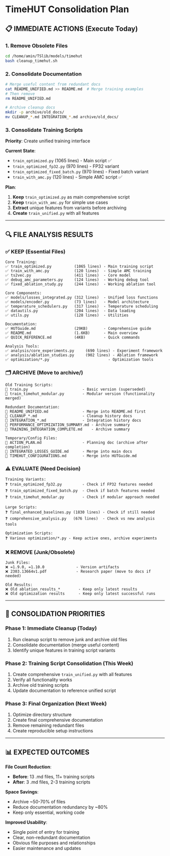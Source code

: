 # TimeHUT Consolidation Plan

## 📋 **IMMEDIATE ACTIONS** (Execute Today)

### 1. **Remove Obsolete Files**
```bash
cd /home/amin/TSlib/models/timehut
bash cleanup_timehut.sh
```

### 2. **Consolidate Documentation** 
```bash
# Merge useful content from redundant docs
cat README_UNIFIED.md >> README.md  # Merge training examples
# Then remove
rm README_UNIFIED.md

# Archive cleanup docs
mkdir -p archive/old_docs/
mv CLEANUP_*.md INTEGRATION_*.md archive/old_docs/
```

### 3. **Consolidate Training Scripts**
**Priority**: Create unified training interface

**Current State**:
- `train_optimized.py` (1065 lines) - Main script ✅
- `train_optimized_fp32.py` (970 lines) - FP32 variant 
- `train_optimized_fixed_batch.py` (970 lines) - Fixed batch variant
- `train_with_amc.py` (120 lines) - Simple AMC script ✅

**Plan**:
1. **Keep** `train_optimized.py` as main comprehensive script
2. **Keep** `train_with_amc.py` for simple use cases  
3. **Extract** unique features from variants before archiving
4. **Create** `train_unified.py` with all features

---

## 🔍 **FILE ANALYSIS RESULTS**

### ✅ **KEEP** (Essential Files)
```
Core Training:
✅ train_optimized.py          (1065 lines) - Main training script
✅ train_with_amc.py           (120 lines)  - Simple AMC training  
✅ ts2vec.py                   (411 lines)  - Core model
✅ debug_amc_parameters.py     (124 lines)  - Working debug tool
✅ fixed_ablation_study.py     (244 lines)  - Working ablation tool

Core Components:
✅ models/losses_integrated.py (312 lines)  - Unified loss functions
✅ models/encoder.py           (73 lines)   - Model architecture
✅ temperature_schedulers.py   (317 lines)  - Temperature scheduling
✅ datautils.py                (204 lines)  - Data loading
✅ utils.py                    (128 lines)  - Utilities

Documentation:
✅ HUTGuide.md                 (29KB)       - Comprehensive guide
✅ README.md                   (1.6KB)      - Main overview
✅ QUICK_REFERENCE.md          (4KB)        - Quick commands

Analysis Tools:
✅ analysis/core_experiments.py     (690 lines) - Experiment framework
✅ analysis/ablation_studies.py     (902 lines) - Ablation framework
✅ optimization/*.py                          - Optimization tools
```

### 🗂️ **ARCHIVE** (Move to archive/)
```
Old Training Scripts:
📁 train.py                        - Basic version (superseded)
📁 train_timehut_modular.py        - Modular version (functionality merged)

Redundant Documentation:
📁 README_UNIFIED.md               - Merge into README.md first
📁 CLEANUP_*.md                    - Cleanup history docs  
📁 INTEGRATION_*.md                - Integration history docs
📁 PERFORMANCE_OPTIMIZATION_SUMMARY.md - Archive summary
📁 TRAINING_INTEGRATION_COMPLETE.md    - Archive summary

Temporary/Config Files:
📁 ACTION_PLAN.md                  - Planning doc (archive after completion)
📁 INTEGRATED_LOSSES_GUIDE.md      - Merge into main docs
📁 TIMEHUT_CONFIGURATIONS.md       - Merge into HUTGuide.md
```

### ⚠️ **EVALUATE** (Need Decision)
```
Training Variants:
❓ train_optimized_fp32.py         - Check if FP32 features needed
❓ train_optimized_fixed_batch.py  - Check if batch features needed
❓ train_timehut_modular.py        - Check if modular approach needed

Large Scripts:
❓ final_enhanced_baselines.py (1830 lines) - Check if still needed
❓ comprehensive_analysis.py   (676 lines)  - Check vs new analysis tools

Optimization Scripts:
❓ Various optimization/*.py - Keep active ones, archive experiments
```

### ❌ **REMOVE** (Junk/Obsolete)
```
Junk Files:
❌ =1.9.0, =1.10.0              - Version artifacts
❌ 2303.13664v1.pdf             - Research paper (move to docs if needed)

Old Results:
❌ Old ablation_results_*        - Keep only latest results
❌ Old optimization results      - Keep only latest successful runs
```

---

## 🎯 **CONSOLIDATION PRIORITIES**

### **Phase 1: Immediate Cleanup** (Today)
1. Run cleanup script to remove junk and archive old files
2. Consolidate documentation (merge useful content)
3. Identify unique features in training script variants

### **Phase 2: Training Script Consolidation** (This Week)
1. Create comprehensive `train_unified.py` with all features
2. Verify all functionality works
3. Archive old training scripts
4. Update documentation to reference unified script

### **Phase 3: Final Organization** (Next Week)  
1. Optimize directory structure
2. Create final comprehensive documentation
3. Remove remaining redundant files
4. Create reproducible setup instructions

---

## 📊 **EXPECTED OUTCOMES**

**File Count Reduction**:
- **Before**: 13 .md files, 11+ training scripts
- **After**: 3 .md files, 2-3 training scripts

**Space Savings**:
- Archive ~50-70% of files
- Reduce documentation redundancy by ~80%
- Keep only essential, working code

**Improved Usability**:
- Single point of entry for training
- Clear, non-redundant documentation  
- Obvious file purposes and relationships
- Easier maintenance and updates
